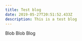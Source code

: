 ```yaml
---
title: Test blog
date: 2019-05-27T20:51:52.433Z
description: This is a test blog
---
```

Blob Blob Blog
